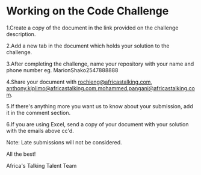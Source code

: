 # Working on the Code Challenge
1.Create a copy of the document in the link provided on the challenge description.

2.Add a new tab in the document which holds your solution to the challenge.

3.After completing the challenge, name your repository with your name and phone number eg. MarionShako2547888888

4.Share your document with rochieng@africastalking.com, anthony.kiplimo@africastalking.com,mohammed.pangani@africastalking.com.

5.If there's anything more you want us to know about your submission, add it in the comment section.

6.If you are using Excel, send a copy of your document with your solution with the emails above cc'd.

Note: Late submissions will not be considered.

All the best!

Africa's Talking Talent Team
